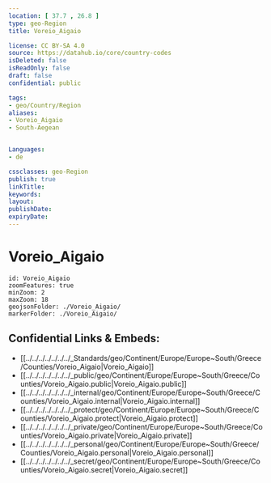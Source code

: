 ```yaml
---
location: [ 37.7 , 26.8 ] 
type: geo-Region
title: Voreio_Aigaio

license: CC BY-SA 4.0
source: https://datahub.io/core/country-codes
isDeleted: false
isReadOnly: false
draft: false
confidential: public

tags:
- geo/Country/Region
aliases:
- Voreio_Aigaio
- South-Aegean


Languages:
- de

cssclasses: geo-Region
publish: true
linkTitle: 
keywords: 
layout: 
publishDate: 
expiryDate: 
---
```


# Voreio_Aigaio

```leaflet
id: Voreio_Aigaio
zoomFeatures: true 
minZoom: 2 
maxZoom: 18
geojsonFolder: ./Voreio_Aigaio/
markerFolder: ./Voreio_Aigaio/
```


## Confidential Links & Embeds: 
- [[../../../../../../../_Standards/geo/Continent/Europe/Europe~South/Greece/Counties/Voreio_Aigaio|Voreio_Aigaio]] 
- [[../../../../../../../_public/geo/Continent/Europe/Europe~South/Greece/Counties/Voreio_Aigaio.public|Voreio_Aigaio.public]] 
- [[../../../../../../../_internal/geo/Continent/Europe/Europe~South/Greece/Counties/Voreio_Aigaio.internal|Voreio_Aigaio.internal]] 
- [[../../../../../../../_protect/geo/Continent/Europe/Europe~South/Greece/Counties/Voreio_Aigaio.protect|Voreio_Aigaio.protect]] 
- [[../../../../../../../_private/geo/Continent/Europe/Europe~South/Greece/Counties/Voreio_Aigaio.private|Voreio_Aigaio.private]] 
- [[../../../../../../../_personal/geo/Continent/Europe/Europe~South/Greece/Counties/Voreio_Aigaio.personal|Voreio_Aigaio.personal]] 
- [[../../../../../../../_secret/geo/Continent/Europe/Europe~South/Greece/Counties/Voreio_Aigaio.secret|Voreio_Aigaio.secret]] 

